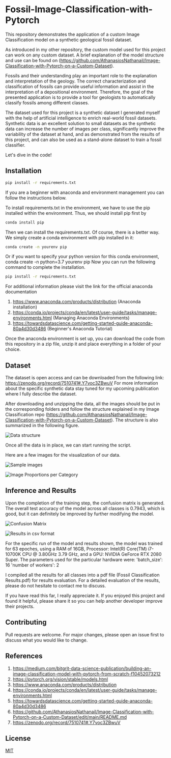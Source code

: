 # Fossil-Image-Classification-with-Pytorch
This repository demonstrates the application of a custom Image Classification model on a synthetic geological fossil dataset.

As introduced in my other repository, the custom model used for this project can work on any custom dataset. A brief explanation of the model structure and use can be found on (https://github.com/AthanasiosNathanail/Image-Classification-with-Pytorch-on-a-Custom-Dataset).

Fossils and their understanding play an important role to the explanation and interpretation of the geology. The correct characterization and classification of fossils can provide useful information and assist in the interpretation of a depositional environment. Therefore, the goal of the presented application is to provide a tool for geologists to automatically classify fossils among different classes.

The dataset used for this project is a synthetic dataset I generated myself with the help of artificial intelligence to enrich real-world fossil datasets. Synthetic data is an excellent solution to small datasets as the synthetic data can increase the number of images per class, significantly improve the variability of the dataset at hand, and as demonstrated from the results of this project, and can also be used as a stand-alone dataset to train a fossil classifier. 

Let's dive in the code!

## Installation

```bash
pip install -r requirements.txt
```

If you are a beginner with anaconda and environment management you can follow the instructions below.

To install requirements.txt in the environment, we have to use the pip installed within the environment. 
Thus, we should install pip first by

```bash
conda install pip
```

Then we can install the requirements.txt. Of course, there is a better way. 
We simply create a conda environment with pip installed in it:

```bash
conda create -n yourenv pip
```

Or if you want to specify your python version for this conda environment, conda create -n python=3.7 yourenv pip
Now you can run the following command to complete the installation.

```bash
pip install -r requirements.txt
```

For additional information please visit the link for the official anaconda documentation
1) https://www.anaconda.com/products/distribution (Anaconda installation)
2) https://conda.io/projects/conda/en/latest/user-guide/tasks/manage-environments.html (Managing Anaconda Environments)
3) https://towardsdatascience.com/getting-started-guide-anaconda-80a4d30d3486 (Beginner's Anaconda Tutorial)

Once the anaconda environment is set up, you can download the code from this repository in a zip file, unzip it and place everything in a folder of your choice.

## Dataset

The dataset is open access and can be downloaded from the following link: https://zenodo.org/record/7510741#.Y7voc3ZBwuV
For more information about the specific synthetic data stay tuned for my upcoming publication where I fully describe the dataset.

After downloading and unzipping the data, all the images should be put in the corresponding folders and follow the structure explained in my Image Classification repo (https://github.com/AthanasiosNathanail/Image-Classification-with-Pytorch-on-a-Custom-Dataset). The structure is also summarized in the following figure.

![Data structure](DataStructure.jpg)

Once all the data is in place, we can start running the script. 

Here are a few images for the visualization of our data.

![Sample images](sample.jpg)

![Image Proportions per Category](proportions.jpg)

## Inference and Results

Upon the completion of the training step, the confusion matrix is generated. The overall test accuracy of the model across all classes is 0.7943, which is good, but it can definitely be improved by further modifying the model.


![Confusion Matrix](cfm.jpg)


![Results in csv format](results.jpg)


For the specific run of the model and results shown, the model was trained for 63 epoches, using a RAM of 16GB, Processor: Intel(R) Core(TM) i7-10700K CPU @ 3.80GHz 3.79 GHz, and a GPU: NVIDIA GeForce RTX 2080 Super. 
The parameters used for the particular hardware were:
'batch_size': 16
'number of workers': 2

I compiled all the results for all classes into a pdf file (Fossil Classification Results.pdf) for results evaluation. For a detailed evaluation of the results, please do not hesitate to contact me to discuss.

If you have read this far, I really appreciate it. If you enjoyed this project and found it helpful, please share it so you can help another developer improve their projects.

## Contributing

Pull requests are welcome. For major changes, please open an issue first to discuss what you would like to change.

## References

1. https://medium.com/bitgrit-data-science-publication/building-an-image-classification-model-with-pytorch-from-scratch-f10452073212
2. https://pytorch.org/vision/stable/models.html
3. https://www.anaconda.com/products/distribution
4. https://conda.io/projects/conda/en/latest/user-guide/tasks/manage-environments.html 
5. https://towardsdatascience.com/getting-started-guide-anaconda-80a4d30d3486
6. https://github.com/AthanasiosNathanail/Image-Classification-with-Pytorch-on-a-Custom-Dataset/edit/main/README.md
7. https://zenodo.org/record/7510741#.Y7voc3ZBwuV

## License

[MIT](https://choosealicense.com/licenses/mit/)

